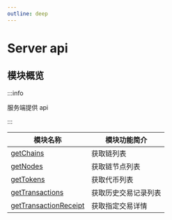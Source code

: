```yaml
---
outline: deep
---
```


# Server api

## 模块概览

:::info

服务端提供 api

:::

| 模块名称                                                  | 模块功能简介         |
| --------------------------------------------------------- | -------------------- |
| [getChains](/server/getChains.md)                         | 获取链列表           |
| [getNodes](/server/getNodes.md)                           | 获取链节点列表       |
| [getTokens](/server/getTokens.md)                         | 获取代币列表         |
| [getTransactions](/server/getTransactions.md)             | 获取历史交易记录列表 |
| [getTransactionReceipt](/server/getTransactionReceipt.md) | 获取指定交易详情     |
